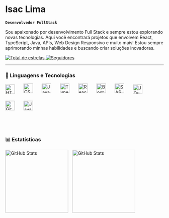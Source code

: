 # Isac Lima

**`Desenvolvedor FullStack`**

Sou apaixonado por desenvolvimento Full Stack e sempre estou explorando novas tecnologias. Aqui você encontrará projetos que envolvem React, TypeScript, Java, APIs, Web Design Responsivo e muito mais!
Estou sempre aprimorando minhas habilidades e buscando criar soluções inovadoras.

<p>
    <a href="https://github.com/IsacPessoa?tab=repositories&sort=stargazers">
        <img 
            alt="Total de estrelas" 
            title="Total de estrelas GitHub" 
            src="https://custom-icon-badges.demolab.com/github/stars/IsacPessoa?color=55960c&style=for-the-badge&labelColor=488207&logo=star&label=estrelas"
        />
    </a>
    <a href="https://github.com/IsacPessoa?tab=followers">
        <img 
            alt="Seguidores" 
            title="Me siga no GitHub" 
            src="https://custom-icon-badges.demolab.com/github/followers/IsacPessoa?color=236ad3&labelColor=1155ba&style=for-the-badge&logo=github&label=Seguidores&logoColor=white"
        />
    </a>
</p>

---

### 🤖 Linguagens e Tecnologias

<div style="display: flex; flex-wrap: wrap; gap: 15px; align-items: center; margin-bottom: 15px;">
<img 
    align="left" 
    alt="HTML"
    title="HTML" 
    width="30px" 
    style="padding-right: 10px; margin-bottom: 5px;" 
    src="https://cdn.jsdelivr.net/gh/devicons/devicon@latest/icons/html5/html5-original.svg" 
/>
<img 
    align="left" 
    alt="CSS" 
    title="CSS"
    width="30px" 
    style="padding-right: 10px; margin-bottom: 10px;;" 
    src="https://cdn.jsdelivr.net/gh/devicons/devicon@latest/icons/css3/css3-original.svg" 
/>
<img 
    align="left" 
    alt="JavaScript" 
    title="JavaScript"
    width="30px" 
    style="padding-right: 10px; margin-bottom: 10px;" 
    src="https://cdn.jsdelivr.net/gh/devicons/devicon@latest/icons/javascript/javascript-original.svg" 
/>
<img 
    align="left" 
    alt="TypeScript"
    title="TypeScript" 
    width="30px" 
    style="padding-right: 10px; margin-bottom: 10px;"  
    src="https://cdn.jsdelivr.net/gh/devicons/devicon@latest/icons/typescript/typescript-original.svg" 
/>
<img 
    align="left" 
    alt="React"
    title="React" 
    width="30px" 
    style="padding-right: 10px; margin-bottom: 10px;" 
    src="https://cdn.jsdelivr.net/gh/devicons/devicon@latest/icons/react/react-original.svg" 
/>
<img 
    align="left" 
    alt="Bootstrap"
    title="Bootstrap" 
    width="30px" 
    style="padding-right: 10px; margin-bottom: 10px;" 
    src="https://cdn.jsdelivr.net/gh/devicons/devicon@latest/icons/bootstrap/bootstrap-original.svg" 
/>
<img 
    align="left" 
    alt="SASS" 
    title="SASS"
    width="30px" 
    style="padding-right: 10px; margin-bottom: 10px;"  
    src="https://cdn.jsdelivr.net/gh/devicons/devicon@latest/icons/sass/sass-original.svg" 
/>
<img 
    align="left" 
    alt="JQuery" 
    title="JQuery"
    width="30px" 
    style="padding-right: 10px; margin-bottom: 5px;"  
    src="https://cdn.jsdelivr.net/gh/devicons/devicon@latest/icons/jquery/jquery-original.svg" 
/>
<img 
    align="left" 
    alt="Git" 
    title="Git"
    width="30px" 
    style="padding-right: 10px; margin-bottom: 10px;" 
    src="https://cdn.jsdelivr.net/gh/devicons/devicon@latest/icons/git/git-original.svg" 
/>
<img 
    align="left" 
    alt="Java" 
    title="Java"
    width="30px" 
    style="padding-right: 10px; margin-bottom: 10px;" 
    src="https://cdn.jsdelivr.net/gh/devicons/devicon@latest/icons/java/java-original.svg" 
/>
</div>

<br/>
<br/>

### 📊 Estatísticas

<p>
  <img 
    align="left" 
    alt="GitHub Stats" 
    height="200" 
    style="padding-right: 10px; margin-bottom: 10px" 
    src="https://github-readme-stats.vercel.app/api?username=IsacPessoa&show_icons=true&theme=tokyonight&include_all_commits=true&locale=pt-br&cache_seconds=86400"
  />

<img 
      align="left" 
      alt="GitHub Stats" 
      height="200" 
      src="https://github-readme-stats.vercel.app/api/top-langs/?username=IsacPessoa&theme=tokyonight&layout=compact&custom_title=Tecnologias&langs_count=9" 
  />

</p>
